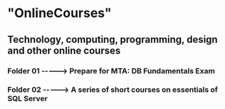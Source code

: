 # "OnlineCourses"
## Technology, computing, programming, design and other online courses
### Folder 01 -----> Prepare for MTA: DB Fundamentals Exam
### Folder 02 -----> A series of short courses on essentials of SQL Server